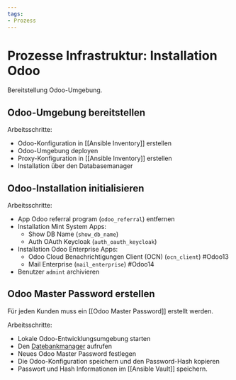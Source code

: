 ```yaml
---
tags:
- Prozess
---
```

# Prozesse Infrastruktur: Installation Odoo
Bereitstellung Odoo-Umgebung.

## Odoo-Umgebung bereitstellen

Arbeitsschritte:
* Odoo-Konfiguration in [[Ansible Inventory]] erstellen
* Odoo-Umgebung deployen
* Proxy-Konfiguration in [[Ansible Inventory]] erstellen
* Installation über den Databasemanager

## Odoo-Installation initialisieren

Arbeitsschritte:
* App Odoo referral program (`odoo_referral`) entfernen
* Installation Mint System Apps:
	* Show DB Name (`show_db_name`)
	* Auth OAuth Keycloak (`auth_oauth_keycloak`)
* Installation Odoo Enterprise Apps:
	* Odoo Cloud Benachrichtigungen Client (OCN) (`ocn_client`) #Odoo13 
	* Mail Enterprise (`mail_enterprise`) #Odoo14 
* Benutzer `admint` archivieren 

## Odoo Master Password erstellen

Für jeden Kunden muss ein [[Odoo Master Password]] erstellt werden.

Arbeitsschritte:
* Lokale Odoo-Entwicklungsumgebung starten
* Den [Datebankmanager](http://localhost:8069/web/database/manager) aufrufen
* Neues Odoo Master Password festlegen
* Die Odoo-Konfiguration speichern und den Password-Hash kopieren
* Passwort und Hash Informationen im [[Ansible Vault]] speichern.
